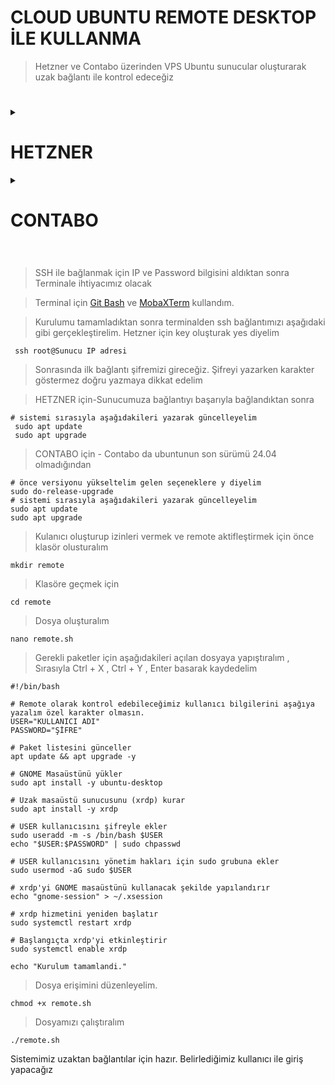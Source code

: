  # CLOUD UBUNTU REMOTE DESKTOP İLE KULLANMA

> Hetzner ve Contabo üzerinden VPS Ubuntu sunucular oluşturarak uzak bağlantı ile kontrol edeceğiz
 #
<details>
  <summary> <h1> HETZNER </summary> </h1>

> Kayıt olurken referans kodu ile '20 Euro' deneme bakiyenizi alabilirsiniz.

> [Ref Linki](https://hetzner.cloud/?ref=VUlUHlXsLbAs)

> Kayıt olurken KYC istiyorlar aksi takdirde hesabı devre dışı bırakıyorlar kullanabilmeniz için resmi belge göndermeniz gerekli.

> Kayıt olduktan sonra eğer bakiye yüklenmemişse support kısmından bilet oluşturarak talepte bulunun yüklüyorlar. 
    
> Hetznerde sunucuyu oluşturduktan sonra kayıtlı olduğumuz mail adresine IP ve PW bilgileri gönderiliyor.

![image](https://github.com/user-attachments/assets/035f2c59-5dd3-4a74-a1b9-ca3fb7ad1e0e)

> Hetzner İlk SSH bağlantısından sonra şifreyi değiştirmeyi gerektiriyor ilk bağlantıdan sonra yeni şifremizi oluşturacağız.
</details>

<details>

 #

  <summary> <h1> CONTABO </summary> </h1>
    
> CONTABO da sunucuyu oluştururken SSH için gerekli PW oluşturmak gerekiyor.

> Daha sonra bu belirlediğiniz bağlantı bilgilerini kaydedin Ve profildeki Your Services kısmına sunucunuzun oluşturulmasını bekleyin

> 
</details>
 
 #

> SSH ile bağlanmak için IP ve Password bilgisini aldıktan sonra Terminale ihtiyacımız olacak

> Terminal için [Git Bash](https://git-scm.com/downloads) ve [MobaXTerm](https://mobaxterm.mobatek.net/) kullandım.

> Kurulumu tamamladıktan sonra terminalden ssh bağlantımızı aşağıdaki gibi gerçekleştirelim. Hetzner için key oluşturak yes diyelim

```console
 ssh root@Sunucu IP adresi
```
> Sonrasında ilk bağlantı şifremizi gireceğiz. Şifreyi yazarken karakter göstermez doğru yazmaya dikkat edelim

> HETZNER için-Sunucumuza bağlantıyı başarıyla bağlandıktan sonra
```console
# sistemi sırasıyla aşağıdakileri yazarak güncelleyelim
 sudo apt update
 sudo apt upgrade
```
> CONTABO için - Contabo da ubuntunun son sürümü 24.04 olmadığından
```console
# önce versiyonu yükseltelim gelen seçeneklere y diyelim
sudo do-release-upgrade
# sistemi sırasıyla aşağıdakileri yazarak güncelleyelim
sudo apt update
sudo apt upgrade
```
> Kulanıcı oluşturup izinleri vermek ve remote aktifleştirmek için önce klasör olusturalım
```console
mkdir remote
```
> Klasöre geçmek için
```console
cd remote
```
> Dosya oluşturalım
```console
nano remote.sh
```
> Gerekli paketler için aşağıdakileri açılan dosyaya yapıştıralım , Sırasıyla Ctrl + X , Ctrl + Y , Enter basarak kaydedelim
```console
#!/bin/bash

# Remote olarak kontrol edebileceğimiz kullanıcı bilgilerini aşağıya yazalım özel karakter olmasın.
USER="KULLANICI ADI"
PASSWORD="ŞİFRE"

# Paket listesini günceller
apt update && apt upgrade -y

# GNOME Masaüstünü yükler
sudo apt install -y ubuntu-desktop

# Uzak masaüstü sunucusunu (xrdp) kurar
sudo apt install -y xrdp

# USER kullanıcısını şifreyle ekler
sudo useradd -m -s /bin/bash $USER
echo "$USER:$PASSWORD" | sudo chpasswd

# USER kullanıcısını yönetim hakları için sudo grubuna ekler
sudo usermod -aG sudo $USER

# xrdp'yi GNOME masaüstünü kullanacak şekilde yapılandırır
echo "gnome-session" > ~/.xsession

# xrdp hizmetini yeniden başlatır
sudo systemctl restart xrdp

# Başlangıçta xrdp'yi etkinleştirir
sudo systemctl enable xrdp

echo "Kurulum tamamlandi."

```
> Dosya erişimini düzenleyelim.
```console
chmod +x remote.sh
```
> Dosyamızı çalıştıralım
```console
./remote.sh
```
Sistemimiz uzaktan bağlantılar için hazır. Belirlediğimiz kullanıcı ile giriş yapacağız
